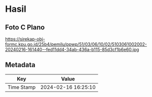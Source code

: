 # Hasil

## Foto C Plano

https://sirekap-obj-formc.kpu.go.id/25b4/pemilu/ppwp/51/03/06/10/02/5103061002002-20240216-161440--fed11dd4-34ab-436a-b115-85d3cf1b6e60.jpg


## Metadata

| Key        | Value               |
| ---------- | ------------------- |
| Time Stamp | 2024-02-16 16:25:10 |



